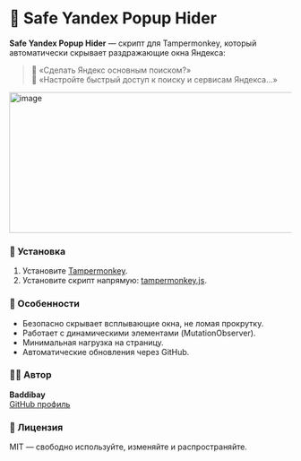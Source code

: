 # 🧩 Safe Yandex Popup Hider

**Safe Yandex Popup Hider** — скрипт для Tampermonkey, который автоматически скрывает раздражающие окна Яндекса:

> 💬 «Сделать Яндекс основным поиском?»  
> 💬 «Настройте быстрый доступ к поиску и сервисам Яндекса…»
> 
<img width="591" height="251" alt="image" src="https://github.com/user-attachments/assets/66843aa9-978c-4d34-bbc5-9fed2768044a" />


### 🚀 Установка
1. Установите [Tampermonkey](https://www.tampermonkey.net/).  
2. Установите скрипт напрямую: [tampermonkey.js](https://github.com/Baddibay/Yandex-Popup-Blocker/raw/main/tampermonkey.js).  

### 🧠 Особенности
- Безопасно скрывает всплывающие окна, не ломая прокрутку.
- Работает с динамическими элементами (MutationObserver).
- Минимальная нагрузка на страницу.
- Автоматические обновления через GitHub.

  
### 👨‍💻 Автор
**Baddibay**  
[GitHub профиль](https://github.com/Baddibay)


### 📜 Лицензия
MIT — свободно используйте, изменяйте и распространяйте.
